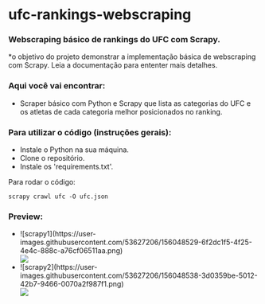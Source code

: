 # ufc-rankings-webscraping
<h3>Webscraping básico de rankings do UFC com Scrapy.</h3>

<p>*o objetivo do projeto demonstrar a implementação básica de webscraping com Scrapy. Leia a documentação para ententer mais detalhes.</p>

<h3> Aqui você vai encontrar: </h3>
<ul>
  <li>Scraper básico com Python e Scrapy que lista as categorias do UFC e os atletas de cada categoria melhor posicionados no ranking.</li>
</ul>

<h3> Para utilizar o código (instruções gerais): </h3>
<ul>
  <li>Instale o Python na sua máquina.</li>
  <li>Clone o repositório.</li>
  <li>Instale os 'requirements.txt'.</li>
</ul>
<p>Para rodar o código:</p>

    scrapy crawl ufc -O ufc.json

<h3> Preview: </h3>
<ul>
  <li>![scrapy1](https://user-images.githubusercontent.com/53627206/156048529-6f2dc1f5-4f25-4e4c-888c-a76cf06511aa.png)</li>
  <img src="https://user-images.githubusercontent.com/53627206/156048529-6f2dc1f5-4f25-4e4c-888c-a76cf06511aa.png">
  <li>![scrapy2](https://user-images.githubusercontent.com/53627206/156048538-3d0359be-5012-42b7-9466-0070a2f987f1.png)</li>
  <img src="https://user-images.githubusercontent.com/53627206/156048538-3d0359be-5012-42b7-9466-0070a2f987f1.png">
</ul>
